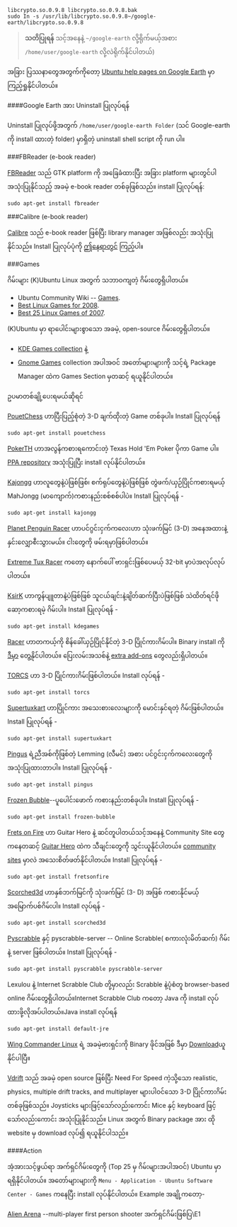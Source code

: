 	libcrypto.so.0.9.8 libcrypto.so.0.9.8.bak
	sudo In -s /usr/lib/libcrypto.so.0.9.8~/google-earth/libcrypto.so.0.9.8

>**သတိပြုရန်** သင့်အနေနဲ့ `~/google-earth` လို့ရိုက်မယ့်အစား `/home/user/google-earth` လို့လဲရိုက်နိုင်ပါတယ်)

အခြား ပြဿနာတွေအတွက်ကိုတော့ [Ubuntu help pages on Google Earth](https://help.ubuntu.com/community/GoogleEarth) မှာကြည့်ရှုနိုင်ပါတယ်။

####Google Earth အား Uninstall ပြုလုပ်ရန်

Uninstall ပြုလုပ်ဖို့အတွက် `/home/user/google-earth Folder` (သင် Google-earth ကို install ထားတဲ့ folder) မှာရှိတဲ့ uninstall shell script ကို run ပါ။

###FBReader (e-book reader)

[FBReader](http://www.fbreader.org/) သည် GTK platform ကို အခြေခံထားပြီး အခြား platform များတွင်ပါ အသုံးပြုနိုင်သည့် အခမဲ့ e-book reader တစ်ခုဖြစ်သည်။ install ပြုလုပ်ရန်:

	sudo apt-get install fbreader

###Calibre (e-book reader)

[Calibre](http://calibre-ebook.com) သည် e-book reader ဖြစ်ပြီး library manager အဖြစ်လည်း
အသုံးပြုနိုင်သည်။ Install ပြုလုပ်ပုံကို [ဤနေရာတွင်](http://calibre-ebook.com/download-linux)
ကြည့်ပါ။

###Games 

ဂိမ်းများ (K)Ubuntu Linux အတွက် သဘာဝကျတဲ့ ဂိမ်းတွေရှိပါတယ်။   

- Ubuntu Community Wiki -- [Games](http://help.ubuntu.com/community/Games).
- [Best Linux Games for 2008](http://whdb.com/2008/top-25-linux-games-for-2008/).
- [Best 25 Linux Games of 2007](http://rangit.com/software/top-8-linux-games-of-2007/).

(K)Ubuntu မှာ ရာပေါင်းများစွာသော အခမဲ့, open-source ဂိမ်းတွေရှိပါတယ်။

- [KDE Games collection](http://www.kde.org/application/games/) နဲ့ 
- [Gnome Games](http://live.gnome.org/GnomeGames/) collection အပါအဝင် အတော်များများကို သင့်ရဲ့ Package Manager ထဲက Games Section မှတဆင့် ရယူနိုင်ပါတယ်။

ဥပမာတစ်ချို့ပေးရမယ်ဆိုရင် 

[PouetChess](http://pouetchess.sourceforge.net/) ဟာပြီးပြည့်စုံတဲ့ 3-D ချက်ထိုးတဲ့ Game တစ်ခုပါ။ Install ပြုလုပ်ရန်      

	sudo apt-get install pouetchess

[PokerTH](http://www.pokerth.net/) ဟာအလွန်ကစားရကောင်းတဲ့ Texas Hold 'Em Poker ပိုကာ Game ပါ။ [PPA repository](https://launchpad.net/~pkg-games/+archive/ppa) အသုံးပြုပြီး install လုပ်နိုင်ပါတယ်။

[Kajongg](http://packages.ubuntu.com/maverick/kajongg) ဟာလူတွေနဲ့ပဲဖြစ်ဖြစ်၊
စက်ရုပ်တွေနဲ့ပဲဖြစ်ဖြစ် တွဲဖက်/ယှဉ်ပြိုင်ကစားရမယ့် MahJongg (မာကျောက်)ကစားနည်းစစ်စစ်ပါပဲ။
Install ပြုလုပ်ရန် -

	sudo apt-get install kajongg

[Planet Penguin Racer](http://en.wikipedia.org/wiki/Tux-Racer) ဟာပင်ဂွင်းငှက်ကလေးဟာ
သုံးဖက်မြင် (3-D) အနေအထားနဲ့ နှင်းလျှောစီးသွားမယ်။ ငါးတွေကို ဖမ်းရမှာဖြစ်ပါတယ်။ 

[Extreme Tux Racer](http://extremetuxracer.com/) ကတော့ နောက်ပေါ် ဗားရှင်းဖြစ်ပေမယ့် 32-bit မှာပဲအလုပ်လုပ်ပါတယ်။

[KsirK](http://games.kde.org/game.php?game=ksirk) ဟာကွန်ပျူတာနဲ့ပဲဖြစ်ဖြစ်
သူငယ်ချင်းနဲ့ချိတ်ဆက်ပြီးပဲဖြစ်ဖြစ် သဲထိတ်ရင်ဖိုဆော့ကစားရမဲ့ ဂိမ်းပါ။ Install ပြုလုပ်ရန် -

	sudo apt-get install kdegames

[Racer](http://www.racer.nl/) ဟာတကယ့်ကို စိန်ခေါ်ယှဉ်ပြိုင်နိုင်တဲ့ 3-D ပြိုင်ကားဂိမ်းပါ။ Binary
install ကို [ဒီမှာ](http://www.racer.nl/dl_beta_linux.htm) တွေ့နိုင်ပါတယ်။ ပြေးလမ်းအသစ်နဲ့
[extra add-ons](http://www.racer.nl/dl_content.htm) တွေလည်းရှိပါတယ်။

[TORCS](http://torcs.sourceforge.net/) ဟာ 3-D ပြိုင်ကားဂိမ်းဖြစ်ပါတယ်။ Install လုပ်ရန် -

	sudo apt-get install torcs

[Supertuxkart](http://supertuxkart.sourceforge.net/) ဟာပြိုင်ကား အသေးစားလေးများကို မောင်းနှင်ရတဲ့ ဂိမ်းဖြစ်ပါတယ်။ Install ပြုလုပ်ရန် - 

	sudo apt-get install supertuxkart

[Pingus](http://pingus.seul.org/) ရဲ့ညီအစ်ကိုဖြစ်တဲ့ Lemming (လီမင်) အစား
ပင်ဂွင်းငှက်ကလေးတွေကို အသုံးပြုထားတာပါ။ Install ပြုလုပ်ရန် - 

	sudo apt-get install pingus

[Frozen Bubble](http://www.frozen-bubble.org/)--ပူပေါင်းဖောက် ကစားနည်းတစ်ခုပါ။ Install
ပြုလုပ်ရန် - 

	sudo apt-get install frozen-bubble

[Frets on Fire](http://fretsonfire.sourceforge.net/) ဟာ Guitar Hero  နဲ့ ဆင်တူပါတယ်သင့်အနေနဲ့ Community Site တွေကနေတဆင့် [Guitar Hero](http://www.geetarfreaks.webs.com/Viva%20La%20Music.html) ထဲက သီချင်းတွေကို
သွင်းယူနိုင်ပါတယ်။ [community sites](http://fretsonfire.wikidot.com/custom-songs) မှာလဲ
အသေးစိတ်ဖတ်နိုင်ပါတယ်။ Install ပြုလုပ်ရန် - 

	sudo apt-get install fretsonfire

[Scorched3d](http://www.scorched3d.co.uk/) ဟာနှစ်ဘက်မြင်ကို သုံးဖက်မြင် (3-
D) အဖြစ် ကစားနိုင်မယ့် အမြောက်ပစ်ဂိမ်းပါ။ Install လုပ်ရန် - 

	sudo apt-get install scorched3d

[Pyscrabble](http://pyscrabble.sourceforge.net/) နှင့် pyscrabble-server -- Online Scrabble(
စကားလုံးမိတ်ဆက်) ဂိမ်းနဲ့ server ဖြစ်ပါတယ်။ Install ပြုလုပ်ရန် -

	sudo apt-get install pyscrabble pyscrabble-server

Lexulou နဲ့ Internet Scrabble Club တို့မှာလည်း Scrabble နဲ့ပုံစံတူ browser-based online
ဂိမ်းတွေရှိပါတယ်။Internet Scrabble Club ကတော့ Java ကို install လုပ်ထားဖို့လိုအပ်ပါတယ်။Java install လုပ်ရန်

	sudo apt-get install default-jre

[Wing Commander Linux](http://priv.solsector.net/) ရဲ့ အခမဲ့ဗားရှင်းကို Binary ဖိုင်အဖြစ်
ဒီမှာ [Download](http://sourceforge.net/projects/privateer/)ယူနိုင်ပါပြီ။

[Vdrift](http://vdrift.net/) သည် အခမဲ့ open source ဖြစ်ပြီး Need For Speed ကဲ့သို့သော realistic, physics, multiple drift tracks, and multiplayer များပါဝင်သော 3-D ပြိုင်ကားဂိမ်းတစ်ခုဖြစ်သည်။ Joysticks များဖြင့်သော်လည်းကောင်း Mice နှင့် keyboard ဖြင့်သော်လည်းကောင်း အသုံးပြုနိုင်သည်။ Linux အတွက် Binary package အား ထို website မှ download လုပ်၍ ရယူနိုင်ပါသည်။

####Action

အံ့အားသင့်ဖွယ်ရာ အက်ရှင်ဂိမ်းတွေကို (Top 25 မှ ဂိမ်းများအပါအဝင်) Ubuntu မှာ ရရှိနိုင်ပါတယ်။
အတော်များများကို `Menu - Application - Ubuntu Software Center - Games` ကနေပြီး install လုပ်နိုင်ပါတယ်။ Example အချို့ကတော့-

[Alien Arena](http://icculus.org/alienarena/rpa/about.html) --multi-player first person
shooter အက်ရှင်ဂိမ်းဖြစ်ပြ\E1
